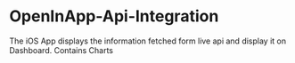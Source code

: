 # OpenInApp-Api-Integration
The iOS App displays the information fetched form live api and display it on Dashboard. Contains Charts
